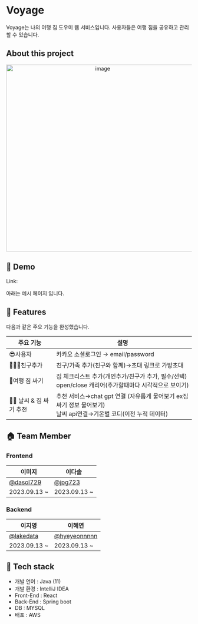 # Voyage
Voyage는 나의 여행 짐 도우미 웹 서비스입니다. 사용자들은 여행 짐을 공유하고 관리할 수 있습니다.

## About this project
<div align=center>
<img width="508" alt="image" src="https://github.com/trippack-voyage/.github/assets/94455716/504ec1e8-362a-44dd-8f95-9d525a227e63">
</div>


## 🔗 Demo

Link: 

아래는 예시 페이지 입니다.

## 🚀 Features
다음과 같은  주요 기능을 완성했습니다.

| 주요 기능 | 설명 |
| --- | --- |
|😎사용자 | 카카오 소셜로그인 → email/password |
|👨‍👨‍👦친구추가                        | 친구/가족 추가(친구와 함께)→초대 링크로 가방초대                                                                                                                      |
|💺여행 짐 싸기 | 짐 체크리스트 추가(개인추가/친구가 추가, 필수/선택)</br>open/close 캐리어(추가할때마다 시각적으로 보이기)                                                               |
|👍🏻 날씨 & 짐 싸기 추천  | 추천 서비스→chat gpt 연결 (자유롭게 물어보기 ex짐싸기 정보 물어보기) </br>날씨 api연결→기온별 코디(이전 누적 데이터)                             |

## 🏠 Team Member

### Frontend

| 이미지<br> | 이다솔 |
| --- | --- |
| [@dasol729](https://github.com/dasol729) | [@jpg723](https://github.com/jpg723) |
| 2023.09.13 ~ | 2023.09.13 ~ |

### Backend

| 이지영<br> | 이혜연 |
| --- | --- |
| [@lakedata](https://github.com/lakedata)    | [@hyeyeonnnnn](https://github.com/hyeyeonnnnn)   | 
| 2023.09.13 ~ | 2023.09.13 ~ |

## 🔨 Tech stack
- 개발 언어 : Java (11)
- 개발 환경 : IntelliJ IDEA
- Front-End : React
- Back-End : Spring boot
- DB : MYSQL
- 배포 : AWS

<!--

**Here are some ideas to get you started:**

🙋‍♀️ A short introduction - what is your organization all about?
🌈 Contribution guidelines - how can the community get involved?
👩‍💻 Useful resources - where can the community find your docs? Is there anything else the community should know?
🍿 Fun facts - what does your team eat for breakfast?
🧙 Remember, you can do mighty things with the power of [Markdown](https://docs.github.com/github/writing-on-github/getting-started-with-writing-and-formatting-on-github/basic-writing-and-formatting-syntax)
-->
